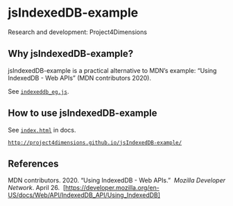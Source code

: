 # jsIndexedDB-example

Research and development: Project4Dimensions

## Why jsIndexedDB-example?

jsIndexedDB-example is a practical alternative to MDN’s example:
“Using IndexedDB - Web APIs” (MDN contributors 2020).

See [`indexeddb_eg.js`](indexeddb_eg.js).

## How to use jsIndexedDB-example

See [`index.html`](docs/index.html) in docs.

[`http://project4dimensions.github.io/jsIndexedDB-example/`][1]

[1]: http://project4dimensions.github.io/jsIndexedDB-example/

## References

MDN contributors. 2020. “Using IndexedDB - Web APIs.” 
*Mozilla Developer Network*. April 26. 
[https://developer.mozilla.org/en-US/docs/Web/API/IndexedDB_API/Using_IndexedDB]

[2]: https://developer.mozilla.org/en-US/docs/Web/API/IndexedDB_API/Using_IndexedDB
